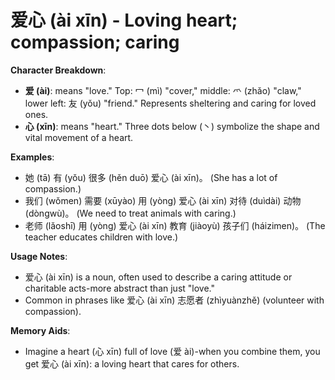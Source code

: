 # **爱心 (ài xīn) - Loving heart; compassion; caring**

**Character Breakdown**:  
- **爱 (ài)**: means "love." Top: 冖 (mì) "cover," middle: 爫 (zhǎo) "claw," lower left: 友 (yǒu) "friend." Represents sheltering and caring for loved ones.  
- **心 (xīn)**: means "heart." Three dots below (丶) symbolize the shape and vital movement of a heart.

**Examples**:  
- 她 (tā) 有 (yǒu) 很多 (hěn duō) 爱心 (ài xīn)。 (She has a lot of compassion.)  
- 我们 (wǒmen) 需要 (xūyào) 用 (yòng) 爱心 (ài xīn) 对待 (duìdài) 动物 (dòngwù)。 (We need to treat animals with caring.)  
- 老师 (lǎoshī) 用 (yòng) 爱心 (ài xīn) 教育 (jiàoyù) 孩子们 (háizimen)。 (The teacher educates children with love.)

**Usage Notes**:  
- 爱心 (ài xīn) is a noun, often used to describe a caring attitude or charitable acts-more abstract than just "love."  
- Common in phrases like 爱心 (ài xīn) 志愿者 (zhìyuànzhě) (volunteer with compassion).

**Memory Aids**:  
- Imagine a heart (心 xīn) full of love (爱 ài)-when you combine them, you get 爱心 (ài xīn): a loving heart that cares for others.